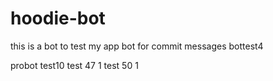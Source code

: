 # hoodie-bot
this is a bot to test my app
bot for commit messages
bottest4

probot test10
test 47 1
test 50 1
